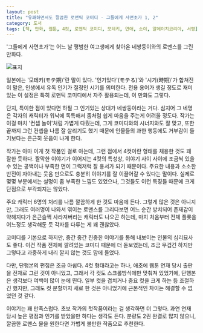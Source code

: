 ```yaml
---
layout: post
title: "유쾌하면서도 깔끔한 로맨틱 코미디 - 그들에게 사면초가 1, 2"
category: 도서
tags: [책, 만화, 웹툰, 4컷, 로맨틱 코미디, 모테키, 연애, 소이, 알에이치코리아, 서평]
---
```


'그들에게 사면초가'는
어느 날 평범한 여고생에게 찾아온 네쌍둥이와의 로맨스를 그린 만화다.

![표지](https://lh3.googleusercontent.com/jqK7ZzDtavvSx1aVt-IvJPVX4h02oET7GfB9qQGqQ4XTWTbTf_QKVQWkzEPLHti2VN05WyCMct9Hyw)

일본에는 '모테키(モテ期)'란 말이 있다.
'인기있다'(モテる)'와 '시기(時期)'가 합쳐진 이 말은,
인생에서 유독 인기가 절정인 시기를 의미한다.
전용 용어가 생길 정도로 재미있는 이 설정은 특히 로맨틱 코미디에서 자주 활용되는데,
이 만화도 그렇다.

단지, 특이한 점이 있다면 하필 그 인기있는 상대가 네쌍둥이라는 거다.
심지어 그 네명은 각자의 캐릭터가 워낙에 독특해서
좀처럼 쉽게 마음을 주는게 어려울 정도다.
작가는 이걸 마치 '컨셉 놀이'처럼 가볍게 다뤘는데,
그게 코미디와의 시너지와도 잘 맞고,
또한 끝까지 그런 컨셉을 나름 잘 살리기도 했기 때문에
인물들의 과한 행동에도 거부감이 들기보다는 은근히 웃음이 나게 한다.

작가는 아마 이게 첫 작품인 걸로 아는데,
그런 점에서 4컷이란 형태를 채용한 것도 꽤 잘한 듯하다.
짤막한 이야기가 이어지는 4컷의 특성상,
이야기 사이 사이에 조금씩 있을 수 있는 공백이나 부족한 면이 그럭저럭 잘 용서가 되기 때문이다.
주요한 내용과 소소한 반전이 자아내는 웃음 만으로도 충분히 이야기를 잘 이끌어갈 수 있다는 말이다.
실제로 몇몇 부분에서는 설명이 좀 부족한 느낌도 있었으나,
그것들도 이런 특징들 때문에 크게 단점으로 부각되지는 않았다.

주요 캐릭터 6명의 처리를 나름 깔끔하게 한 것도 마음에 든다.
그렇게 많은 것은 아니지만,
그래도 여러명이 나와서 엮이는 로맨스를 그리다보면
어느 순간 방치되어 존재감이 약해지다가 은근슬쩍 사라져버리는 캐릭터도 나오곤 하는데,
마치 처음부터 전체 플롯을 어느정도 생각해둔 듯 각자를 다루는 게 꽤 괜찮았다.

코미디를 기본으로 하지만,
중간 중간 진중한 이야기를 통해 내보이는 인물의 심리묘사도 좋다.
이건 작품 전체에 깔려있는 코미디 때문에 더 돋보였는데,
조금 무겁긴 하지만 그렇다고 과중하게 내리 깔지 않는 것도 맘에 들었다.

다만, 단행본의 편집은 조금 아쉽다.
4컷 형태라고는 하나,
애초에 웹툰 연재 당시 출판을 전재로 그린 것이 아니었고,
그래서 각 컷도 스크롤방식에만 맞춰져 있었기에,
단행본은 생각보다 여백이 많이 눈에 띈다.
일부 컷을 겹치거나 중요 컷을 크게 하는 등 조절하긴 했지만,
그래도 컷 분할까지 새로 한 것은 아니었기에
근본적인 차이는 해결할 수 없었던 것 같다.

이야기는 꽤 만족스럽다.
초보 작가의 첫작품이라는 걸 생각하면 더 그렇다.
과연 연재 당시 높은 평점과 인기를 받았을만 하다는 생각도 든다.
분량도 2권 완결로 많지 않으니,
깔끔한 로맨스 물을 원한다면 가볍게 볼만한 작품으로 추천한다.
